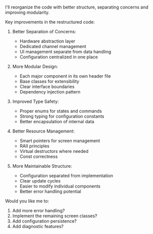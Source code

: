 I'll reorganize the code with better structure, separating concerns and improving modularity.




Key improvements in the restructured code:

1. Better Separation of Concerns:
   - Hardware abstraction layer
   - Dedicated channel management
   - UI management separate from data handling
   - Configuration centralized in one place

2. More Modular Design:
   - Each major component in its own header file
   - Base classes for extensibility
   - Clear interface boundaries
   - Dependency injection pattern

3. Improved Type Safety:
   - Proper enums for states and commands
   - Strong typing for configuration constants
   - Better encapsulation of internal data

4. Better Resource Management:
   - Smart pointers for screen management
   - RAII principles
   - Virtual destructors where needed
   - Const correctness

5. More Maintainable Structure:
   - Configuration separated from implementation
   - Clear update cycles
   - Easier to modify individual components
   - Better error handling potential

Would you like me to:
1. Add more error handling?
2. Implement the remaining screen classes?
3. Add configuration persistence?
4. Add diagnostic features?
